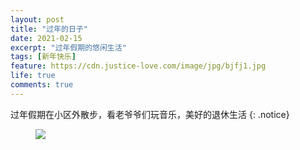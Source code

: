 ```yaml
---
layout: post
title: "过年的日子"
date: 2021-02-15
excerpt: "过年假期的悠闲生活"
tags: [新年快乐]
feature: https://cdn.justice-love.com/image/jpg/bjfj1.jpg
life: true
comments: true
---
```

过年假期在小区外散步，看老爷爷们玩音乐，美好的退休生活
{: .notice}
<figure>
    <img src="{{ site.staticUrl }}/yanyan/image/guonianyouxian0.jpg" />
</figure>

